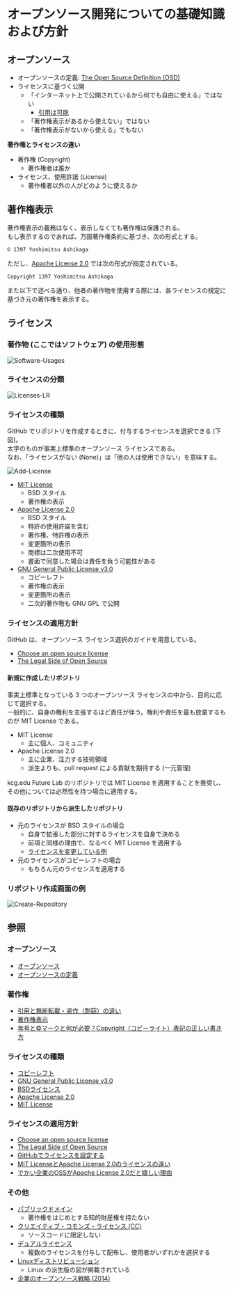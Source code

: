 # オープンソース開発についての基礎知識および方針

## オープンソース
- オープンソースの定義: [The Open Source Definition (OSD)](https://ja.wikipedia.org/wiki/%E3%82%AA%E3%83%BC%E3%83%97%E3%83%B3%E3%82%BD%E3%83%BC%E3%82%B9%E3%81%AE%E5%AE%9A%E7%BE%A9)
- ライセンスに基づく公開
  - 「インターネット上で公開されているから何でも自由に使える」ではない
    - [引用は可能](http://www.n-seiryo.ac.jp/~usui/etc/copyright.html)
  - 「著作権表示があるから使えない」ではない
  - 「著作権表示がないから使える」でもない

**著作権とライセンスの違い**
- 著作権 (Copyright)
  - 著作権者は誰か
- ライセンス、使用許諾 (License)
  - 著作権者以外の人がどのように使えるか

## 著作権表示
著作権表示の義務はなく、表示しなくても著作権は保護される。  
もし表示するのであれば、万国著作権条約に基づき、次の形式とする。
```
© 1397 Yoshimitsu Ashikaga
```

ただし、[Apache License 2.0](https://ja.osdn.net/projects/opensource/wiki/licenses%2FApache_License_2.0) では次の形式が指定されている。
```
Copyright 1397 Yoshimitsu Ashikaga
```

また以下で述べる通り、他者の著作物を使用する際には、各ライセンスの規定に基づき元の著作権を表示する。

## ライセンス
### 著作物 (ここではソフトウェア) の使用形態
![Software-Usages](Software-Usages.png)

### ライセンスの分類
![Licenses-LR](Licenses-LR.png)

### ライセンスの種類
GitHub でリポジトリを作成するときに、付与するライセンスを選択できる (下図)。  
太字のものが事実上標準のオープンソース ライセンスである。  
なお、「ライセンスがない (None)」は「他の人は使用できない」を意味する。

![Add-License](Add-License.png)

- [MIT License](https://ja.osdn.net/projects/opensource/wiki/licenses/MIT_license)
  - BSD スタイル
  - 著作権の表示
- [Apache License 2.0](https://ja.osdn.net/projects/opensource/wiki/licenses%2FApache_License_2.0)
  - BSD スタイル
  - 特許の使用許諾を含む
  - 著作権、特許権の表示
  - 変更箇所の表示
  - 商標は二次使用不可
  - 書面で同意した場合は責任を負う可能性がある
- [GNU General Public License v3.0](https://mag.osdn.jp/07/09/02/130237)
  - コピーレフト
  - 著作権の表示
  - 変更箇所の表示
  - 二次的著作物も GNU GPL で公開

### ライセンスの適用方針
GitHub は、オープンソース ライセンス選択のガイドを用意している。
- [Choose an open source license](https://choosealicense.com/)
- [The Legal Side of Open Source](https://opensource.guide/legal/)

#### 新規に作成したリポジトリ
事実上標準となっている 3 つのオープンソース ライセンスの中から、目的に応じて選択する。  
一般的に、自身の権利を主張するほど責任が伴う。権利や責任を最も放棄するものが MIT License である。
- MIT License
  - 主に個人、コミュニティ
- Apache License 2.0
  - 主に企業、注力する技術領域
  - 派生よりも、pull request による貢献を期待する (一元管理)

kcg.edu Future Lab のリポジトリでは MIT License を適用することを推奨し、その他については必然性を持つ場合に適用する。

#### 既存のリポジトリから派生したリポジトリ
- 元のライセンスが BSD スタイルの場合
  - 自身で拡張した部分に対するライセンスを自身で決める
  - 前項と同様の理由で、なるべく MIT License を適用する
  - [ライセンスを変更している例](https://github.com/sakapon/felicalib-remodeled/blob/master/LICENSE)
- 元のライセンスがコピーレフトの場合
  - もちろん元のライセンスを適用する

### リポジトリ作成画面の例
![Create-Repository](Create-Repository.png)

## 参照

### オープンソース
- [オープンソース](https://ja.wikipedia.org/wiki/%E3%82%AA%E3%83%BC%E3%83%97%E3%83%B3%E3%82%BD%E3%83%BC%E3%82%B9)
- [オープンソースの定義](https://ja.wikipedia.org/wiki/%E3%82%AA%E3%83%BC%E3%83%97%E3%83%B3%E3%82%BD%E3%83%BC%E3%82%B9%E3%81%AE%E5%AE%9A%E7%BE%A9)

### 著作権
- [引用と無断転載・盗作（剽窃）の違い](http://www.n-seiryo.ac.jp/~usui/etc/copyright.html)
- [著作権表示](https://ja.wikipedia.org/wiki/%E8%91%97%E4%BD%9C%E6%A8%A9%E8%A1%A8%E7%A4%BA)
- [年号と©マークと何が必要？Copyright（コピーライト）表記の正しい書き方](https://liginc.co.jp/designer/archives/11313)

### ライセンスの種類
- [コピーレフト](https://ja.wikipedia.org/wiki/%E3%82%B3%E3%83%94%E3%83%BC%E3%83%AC%E3%83%95%E3%83%88)
- [GNU General Public License v3.0](https://mag.osdn.jp/07/09/02/130237)
- [BSDライセンス](https://ja.wikipedia.org/wiki/BSD%E3%83%A9%E3%82%A4%E3%82%BB%E3%83%B3%E3%82%B9)
- [Apache License 2.0](https://ja.osdn.net/projects/opensource/wiki/licenses%2FApache_License_2.0)
- [MIT License](https://ja.osdn.net/projects/opensource/wiki/licenses/MIT_license)

### ライセンスの適用方針
- [Choose an open source license](https://choosealicense.com/)
- [The Legal Side of Open Source](https://opensource.guide/legal/)
- [GitHubでライセンスを設定する](https://qiita.com/shibukk/items/67ad0a5eda5a94e5c032)
- [MIT LicenseとApache License 2.0のライセンスの違い](http://memomo2.blogspot.jp/2016/02/mit-licensapache-license-20.html)
- [でかい企業のOSSがApache License 2.0だと嬉しい理由](http://d.hatena.ne.jp/nishiohirokazu/20140221/1392962370)

### その他
- [パブリックドメイン](https://ja.wikipedia.org/wiki/%E3%83%91%E3%83%96%E3%83%AA%E3%83%83%E3%82%AF%E3%83%89%E3%83%A1%E3%82%A4%E3%83%B3)
  - 著作権をはじめとする知的財産権を持たない
- [クリエイティブ・コモンズ・ライセンス (CC)](https://creativecommons.jp/licenses/)
  - ソースコードに限定しない
- [デュアルライセンス](https://ja.wikipedia.org/wiki/%E3%83%87%E3%83%A5%E3%82%A2%E3%83%AB%E3%83%A9%E3%82%A4%E3%82%BB%E3%83%B3%E3%82%B9)
  - 複数のライセンスを付与して配布し、使用者がいずれかを選択する
- [Linuxディストリビューション](https://ja.wikipedia.org/wiki/Linux%E3%83%87%E3%82%A3%E3%82%B9%E3%83%88%E3%83%AA%E3%83%93%E3%83%A5%E3%83%BC%E3%82%B7%E3%83%A7%E3%83%B3)
  - Linux の派生版の図が掲載されている
- [企業のオープンソース戦略 (2014)](https://www.slideshare.net/sakapon/open-source-strategy)

